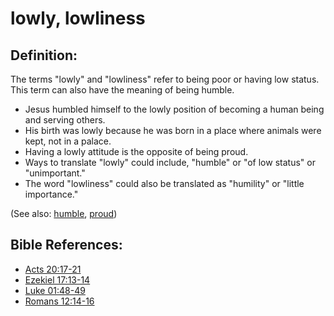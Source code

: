 # lowly, lowliness #

## Definition: ##

The terms "lowly" and "lowliness" refer to being poor or having low status. This term can also have the meaning of being humble.

* Jesus humbled himself to the lowly position of becoming a human being and serving others.
* His birth was lowly because he was born in a place where animals were kept, not in a palace.
* Having a lowly attitude is the opposite of being proud.
* Ways to translate "lowly" could include, "humble" or "of low status" or "unimportant."
* The word "lowliness" could also be translated as "humility" or "little importance."

(See also: [humble](../other/humble.md), [proud](../other/proud.md))

## Bible References: ##

* [Acts 20:17-21](https://door43.org/en/bible/notes/act/20/17)
* [Ezekiel 17:13-14](https://door43.org/en/bible/notes/ezk/17/13)
* [Luke 01:48-49](https://door43.org/en/bible/notes/luk/01/48)
* [Romans 12:14-16](https://door43.org/en/bible/notes/rom/12/14)

